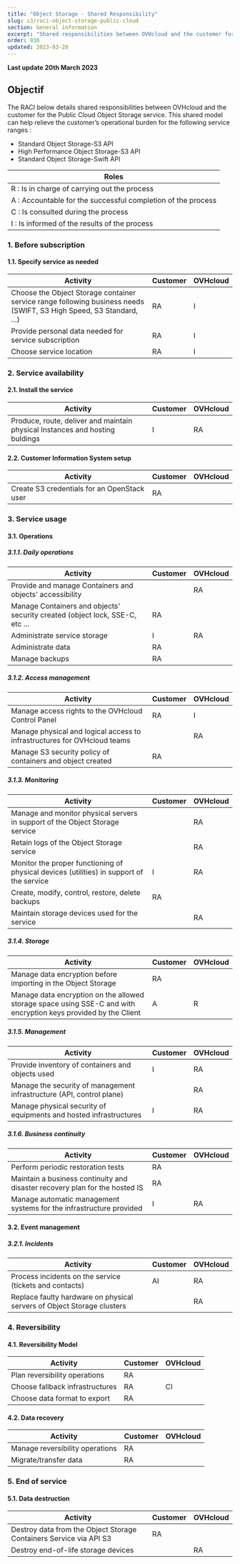 ```yaml
---
title: "Object Storage - Shared Responsibility"
slug: s3/raci-object-storage-public-cloud
section: General information
excerpt: "Shared responsibilities between OVHcloud and the customer for Public Cloud Object Storage"
order: 030
updated: 2023-03-20
---
```


**Last update 20th March 2023**

## Objectif

The RACI below details shared responsibilities between OVHcloud and the customer for the Public Cloud Object Storage service. This shared model can help relieve the customer’s operational burden for the following service ranges : 

- Standard Object Storage-S3 API
- High Performance Object Storage-S3 API
- Standard Object Storage-Swift API

| Roles |
| --- |
|R : Is in charge of carrying out the process|
|A : Accountable for the successful completion of the process|
|C : Is consulted during the process|
|I : Is informed of the results of the process|

### 1. Before subscription

#### 1.1. Specify service as needed

| **Activity** | **Customer** | **OVHcloud** |
| --- | --- | --- |
| Choose the Object Storage container service range following business needs (SWIFT, S3 High Speed, S3 Standard, ...) | RA | I |
| Provide personal data needed for service subscription | RA | I |
| Choose service location| RA | I |

### 2. Service availability

#### 2.1. Install the service

| **Activity** | **Customer** | **OVHcloud** |
| --- | --- | --- |
| Produce, route, deliver and maintain physical Instances and hosting buldings | I | RA |

#### 2.2. Customer Information System setup

| **Activity** | **Customer** | **OVHcloud** |
| --- | --- | --- |
| Create S3 credentials for an OpenStack user | RA |  |

### 3. Service usage

#### 3.1. Operations

##### **3.1.1. Daily operations**

| **Activity** | **Customer** | **OVHcloud** |
| --- | --- | --- |
| Provide and manage Containers and objects' accessibility  |  | RA |
| Manage Containers and objects' security created (object lock, SSE-C, etc ...  | RA |  |
| Administrate service storage | I | RA |   
| Administrate data | RA |   |
| Manage backups | RA |  |

##### **3.1.2. Access management**

| **Activity** | **Customer** | **OVHcloud** |
| --- | --- | --- |
| Manage access rights to the OVHcloud Control Panel | RA | I |
| Manage physical and logical access to infrastructures for OVHcloud teams |  | RA |
| Manage S3 security policy of containers and object created | RA |  |

##### **3.1.3. Monitoring**

| **Activity** | **Customer** | **OVHcloud** |
| --- | --- | --- |
| Manage and monitor physical servers in support of the Object Storage service |  | RA |
| Retain logs of the Object Storage service   |   | RA |
| Monitor the proper functioning of physical devices (utilities) in support of the service | I | RA |
| Create, modify, control, restore, delete backups | RA  |  |
| Maintain storage devices used for the service |  | RA |

##### **3.1.4. Storage**

| **Activity** | **Customer** | **OVHcloud** |
| --- | --- | --- |
| Manage data encryption before importing in the Object Storage | RA |  |
| Manage data encryption on the allowed storage space using SSE-C and with encryption keys provided by the Client | A | R |

##### **3.1.5. Management**

| **Activity** | **Customer** | **OVHcloud** |
| --- | --- | --- |
| Provide inventory of containers and objects used | I | RA |
| Manage the security of management infrastructure (API, control plane) |   | RA |
| Manage physical security of equipments and hosted infrastructures | I | RA |

##### **3.1.6. Business continuity**

| **Activity** | **Customer** | **OVHcloud** |
| --- | --- | --- |
| Perform periodic restoration tests | RA |  |
| Maintain a business continuity and disaster recovery plan for the hosted IS | RA |  |
| Manage automatic management systems for the infrastructure provided | I | RA |

#### 3.2. Event management

##### **3.2.1. Incidents**

| **Activity** | **Customer** | **OVHcloud** |
| --- | --- | --- |
| Process incidents on the service (tickets and contacts) | AI | RA |
| Replace faulty hardware on physical servers of Object Storage clusters |  | RA |

### 4. Reversibility

#### 4.1. Reversibility Model

| **Activity** | **Customer** | **OVHcloud** |
| --- | --- | --- |
| Plan reversibility operations | RA |  |
| Choose fallback infrastructures | RA | CI |
| Choose data format to export | RA |  |

#### 4.2. Data recovery

| **Activity** | **Customer** | **OVHcloud** |
| --- | --- | --- |
| Manage reversibility operations | RA |  |
| Migrate/transfer data | RA |  |

### 5. End of service

#### 5.1. Data destruction

| **Activity** | **Customer** | **OVHcloud** |
| --- | --- | --- |
| Destroy data from the Object Storage Containers Service via API S3 | RA |  |
| Destroy end-of-life storage devices |  | RA |
